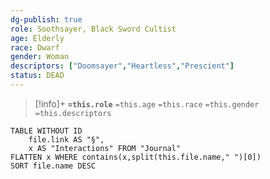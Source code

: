 ```yaml
---
dg-publish: true
role: Soothsayer, Black Sword Cultist
age: Elderly
race: Dwarf
gender: Woman
descriptors: ["Doomsayer","Heartless","Prescient"]
status: DEAD
---
```


> [!info]+
> **`=this.role`**
> `=this.age` `=this.race` `=this.gender`
> `=this.descriptors` 

```dataview
TABLE WITHOUT ID
	file.link AS "§", 
	x AS "Interactions" FROM "Journal"
FLATTEN x WHERE contains(x,split(this.file.name," ")[0])
SORT file.name DESC
```
